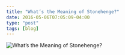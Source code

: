 ```yaml
---
title: "What’s the Meaning of Stonehenge?"
date: 2016-05-06T07:05:09-04:00
type: "post"
tags: [blog]
---
```



![What’s the Meaning of Stonehenge?](/images/blog/whats-the-meaning-of-stonehenge.jpg)